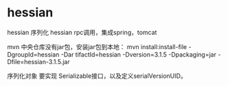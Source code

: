 # hessian

hessian 序列化
hessian rpc调用，集成spring，tomcat

mvn 中央仓库没有jar包，安装jar包到本地：
mvn install:install-file -DgroupId=hessian -Dar tifactId=hessian -Dversion=3.1.5 -Dpackaging=jar -Dfile=hessian-3.1.5.jar

序列化对象 要实现   Serializable接口，以及定义serialVersionUID。